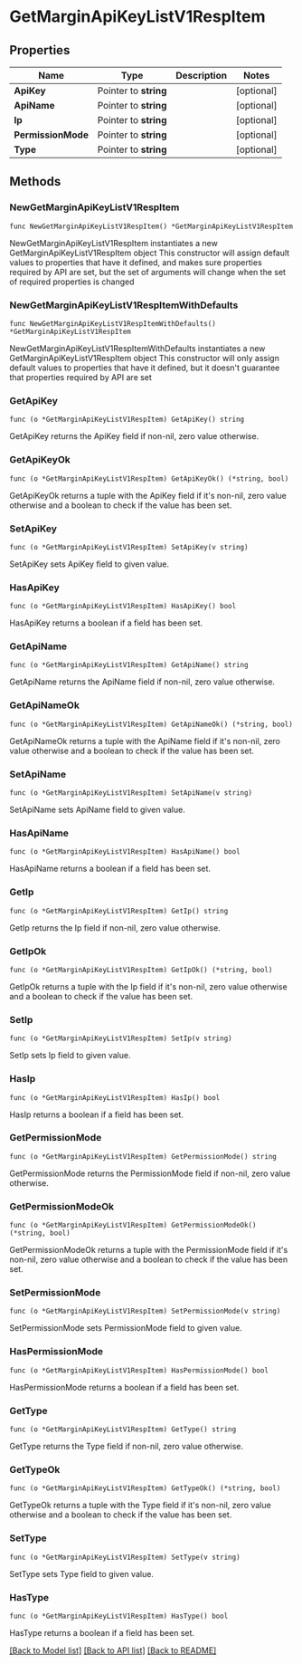 # GetMarginApiKeyListV1RespItem

## Properties

Name | Type | Description | Notes
------------ | ------------- | ------------- | -------------
**ApiKey** | Pointer to **string** |  | [optional] 
**ApiName** | Pointer to **string** |  | [optional] 
**Ip** | Pointer to **string** |  | [optional] 
**PermissionMode** | Pointer to **string** |  | [optional] 
**Type** | Pointer to **string** |  | [optional] 

## Methods

### NewGetMarginApiKeyListV1RespItem

`func NewGetMarginApiKeyListV1RespItem() *GetMarginApiKeyListV1RespItem`

NewGetMarginApiKeyListV1RespItem instantiates a new GetMarginApiKeyListV1RespItem object
This constructor will assign default values to properties that have it defined,
and makes sure properties required by API are set, but the set of arguments
will change when the set of required properties is changed

### NewGetMarginApiKeyListV1RespItemWithDefaults

`func NewGetMarginApiKeyListV1RespItemWithDefaults() *GetMarginApiKeyListV1RespItem`

NewGetMarginApiKeyListV1RespItemWithDefaults instantiates a new GetMarginApiKeyListV1RespItem object
This constructor will only assign default values to properties that have it defined,
but it doesn't guarantee that properties required by API are set

### GetApiKey

`func (o *GetMarginApiKeyListV1RespItem) GetApiKey() string`

GetApiKey returns the ApiKey field if non-nil, zero value otherwise.

### GetApiKeyOk

`func (o *GetMarginApiKeyListV1RespItem) GetApiKeyOk() (*string, bool)`

GetApiKeyOk returns a tuple with the ApiKey field if it's non-nil, zero value otherwise
and a boolean to check if the value has been set.

### SetApiKey

`func (o *GetMarginApiKeyListV1RespItem) SetApiKey(v string)`

SetApiKey sets ApiKey field to given value.

### HasApiKey

`func (o *GetMarginApiKeyListV1RespItem) HasApiKey() bool`

HasApiKey returns a boolean if a field has been set.

### GetApiName

`func (o *GetMarginApiKeyListV1RespItem) GetApiName() string`

GetApiName returns the ApiName field if non-nil, zero value otherwise.

### GetApiNameOk

`func (o *GetMarginApiKeyListV1RespItem) GetApiNameOk() (*string, bool)`

GetApiNameOk returns a tuple with the ApiName field if it's non-nil, zero value otherwise
and a boolean to check if the value has been set.

### SetApiName

`func (o *GetMarginApiKeyListV1RespItem) SetApiName(v string)`

SetApiName sets ApiName field to given value.

### HasApiName

`func (o *GetMarginApiKeyListV1RespItem) HasApiName() bool`

HasApiName returns a boolean if a field has been set.

### GetIp

`func (o *GetMarginApiKeyListV1RespItem) GetIp() string`

GetIp returns the Ip field if non-nil, zero value otherwise.

### GetIpOk

`func (o *GetMarginApiKeyListV1RespItem) GetIpOk() (*string, bool)`

GetIpOk returns a tuple with the Ip field if it's non-nil, zero value otherwise
and a boolean to check if the value has been set.

### SetIp

`func (o *GetMarginApiKeyListV1RespItem) SetIp(v string)`

SetIp sets Ip field to given value.

### HasIp

`func (o *GetMarginApiKeyListV1RespItem) HasIp() bool`

HasIp returns a boolean if a field has been set.

### GetPermissionMode

`func (o *GetMarginApiKeyListV1RespItem) GetPermissionMode() string`

GetPermissionMode returns the PermissionMode field if non-nil, zero value otherwise.

### GetPermissionModeOk

`func (o *GetMarginApiKeyListV1RespItem) GetPermissionModeOk() (*string, bool)`

GetPermissionModeOk returns a tuple with the PermissionMode field if it's non-nil, zero value otherwise
and a boolean to check if the value has been set.

### SetPermissionMode

`func (o *GetMarginApiKeyListV1RespItem) SetPermissionMode(v string)`

SetPermissionMode sets PermissionMode field to given value.

### HasPermissionMode

`func (o *GetMarginApiKeyListV1RespItem) HasPermissionMode() bool`

HasPermissionMode returns a boolean if a field has been set.

### GetType

`func (o *GetMarginApiKeyListV1RespItem) GetType() string`

GetType returns the Type field if non-nil, zero value otherwise.

### GetTypeOk

`func (o *GetMarginApiKeyListV1RespItem) GetTypeOk() (*string, bool)`

GetTypeOk returns a tuple with the Type field if it's non-nil, zero value otherwise
and a boolean to check if the value has been set.

### SetType

`func (o *GetMarginApiKeyListV1RespItem) SetType(v string)`

SetType sets Type field to given value.

### HasType

`func (o *GetMarginApiKeyListV1RespItem) HasType() bool`

HasType returns a boolean if a field has been set.


[[Back to Model list]](../README.md#documentation-for-models) [[Back to API list]](../README.md#documentation-for-api-endpoints) [[Back to README]](../README.md)


